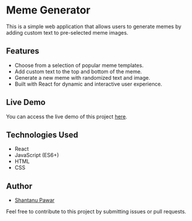 # Meme Generator

This is a simple web application that allows users to generate memes by adding custom text to pre-selected meme images.

## Features

- Choose from a selection of popular meme templates.
- Add custom text to the top and bottom of the meme.
- Generate a new meme with randomized text and image.
- Built with React for dynamic and interactive user experience.

## Live Demo

You can access the live demo of this project [here](https://shantanupawar77.github.io/Meme_Generator_React/).

## Technologies Used

- React
- JavaScript (ES6+)
- HTML
- CSS



## Author

- [Shantanu Pawar](https://github.com/yourusername)

Feel free to contribute to this project by submitting issues or pull requests.
